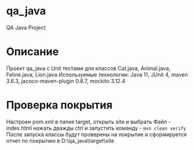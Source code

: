 # qa_java
QA Java Project

# Описание
Проект qa_java с Unit тестами для классов Cat.java, Animal.java, Feline.java, Lion.java
Используемые технологии: Java 11, JUnit 4, maven 3.6.3, jacoco-maven-plugin 0.8.7, mockito 3.12.4

# Проверка покрытия
Настроен pom.xml
в папке target, открыть site и выбрать Файл - index.html
нажать дважды ctrl и запустить команду - `mvn clean verify`
После запуска классы будут проверены на покрытие и сформируется отчет по покрытию в D:\qa_java\target\site
